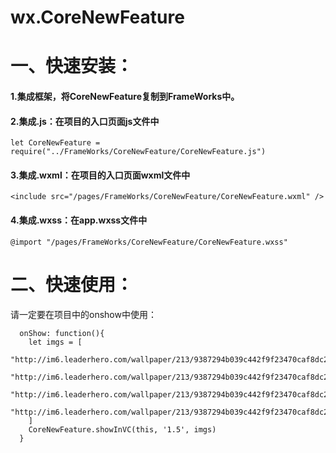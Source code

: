 # wx.CoreNewFeature


一、快速安装：
===================

#### 1.集成框架，将CoreNewFeature复制到FrameWorks中。

#### 2.集成.js：在项目的入口页面js文件中

    let CoreNewFeature = require("../FrameWorks/CoreNewFeature/CoreNewFeature.js")

#### 3.集成.wxml：在项目的入口页面wxml文件中

    <include src="/pages/FrameWorks/CoreNewFeature/CoreNewFeature.wxml" />

#### 4.集成.wxss：在app.wxss文件中

    @import "/pages/FrameWorks/CoreNewFeature/CoreNewFeature.wxss"

二、快速使用：
===================

请一定要在项目中的onshow中使用：

      onShow: function(){
        let imgs = [
          "http://im6.leaderhero.com/wallpaper/213/9387294b039c442f9f23470caf8dc238.jpg",
          "http://im6.leaderhero.com/wallpaper/213/9387294b039c442f9f23470caf8dc238.jpg",
          "http://im6.leaderhero.com/wallpaper/213/9387294b039c442f9f23470caf8dc238.jpg",
          "http://im6.leaderhero.com/wallpaper/213/9387294b039c442f9f23470caf8dc238.jpg"
        ]
        CoreNewFeature.showInVC(this, '1.5', imgs)
      }
